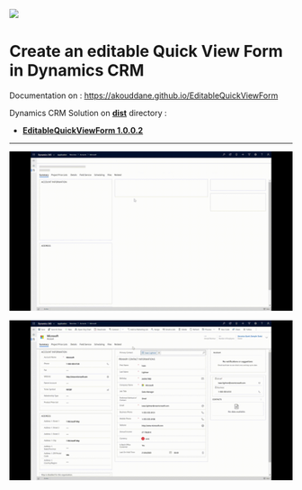 ![](https://akouddane.github.io/EditableQuickViewForm/images/logo_md.png)

# Create an editable Quick View Form in Dynamics CRM

Documentation on : https://akouddane.github.io/EditableQuickViewForm

Dynamics CRM Solution on **[dist](https://github.com/Akouddane/EditableQuickViewForm/tree/master/dist)** directory : 
* **[EditableQuickViewForm 1.0.0.2](https://github.com/Akouddane/EditableQuickViewForm/blob/master/dist/EditableQuickViewFormSolution_1_0_0_2_managed.zip?raw=true)**
---

![](https://github.com/Akouddane/EditableQuickViewForm/blob/master/docs/images/EditableQuickViewForm.gif)

![](https://github.com/Akouddane/EditableQuickViewForm/blob/master/docs/images/EditableQuickViewForm_2.gif)
